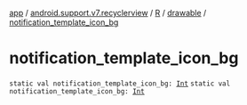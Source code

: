 [app](../../../index.md) / [android.support.v7.recyclerview](../../index.md) / [R](../index.md) / [drawable](index.md) / [notification_template_icon_bg](.)

# notification_template_icon_bg

`static val notification_template_icon_bg: `[`Int`](https://kotlinlang.org/api/latest/jvm/stdlib/kotlin/-int/index.html)
`static val notification_template_icon_bg: `[`Int`](https://kotlinlang.org/api/latest/jvm/stdlib/kotlin/-int/index.html)